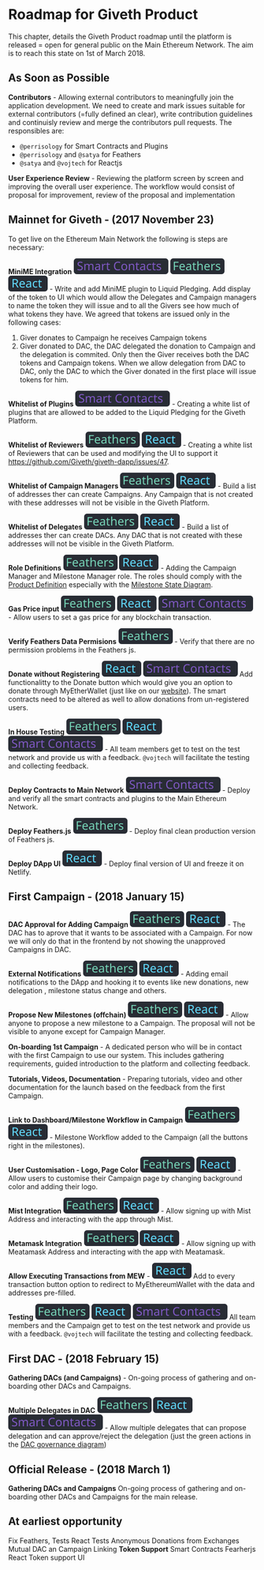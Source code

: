 # Roadmap for Giveth Product
This chapter, details the Giveth Product roadmap until the platform is released = open for general public on the Main Ethereum Network. The aim is to reach this state on 1st of March 2018.

## As Soon as Possible
**Contributors** -
Allowing external contributors to meaningfully join the application development. We need to create and mark issues suitable for external contributors (=fully defined an clear), write contribution guidelines and continuisly review and merge the contributors pull requests. The responsibles are:

- `@perrisology` for Smart Contracts and Plugins
- `@perrisology` and `@satya` for Feathers
- `@satya` and `@vojtech` for Reactjs

**User Experience Review** -
Reviewing the platform screen by screen and improving the overall user experience. The workflow would consist of proposal for improvement, review of the proposal and implementation

## Mainnet for Giveth - (2017 November 23)
To get live on the Ethereum Main Network the following is steps are necessary:

**MiniME Integration**
![Smart Contracts](../images/roadmap/smart-contracts.svg)
![Feathers](../images/roadmap/feathers.svg)
![React](../images/roadmap/react.svg) -
Write and add MiniME plugin to Liquid Pledging. Add display of the token to UI which would allow the Delegates and Campaign managers to name the token they will issue and to all the Givers see how much of what tokens they have. We agreed that tokens are issued only in the following cases:

1. Giver donates to Campaign he receives Campaign tokens
2. Giver donated to DAC, the DAC delegated the donation to Campaign and the delegation is commited. Only then the Giver receives both the DAC tokens and Campaign tokens. When we allow delegation from DAC to DAC, only the DAC to which the Giver donated in the first place will issue tokens for him.

**Whitelist of Plugins**
![Smart Contracts](../images/roadmap/smart-contracts.svg) -
Creating a white list of plugins that are allowed to be added to the Liquid Pledging for the Giveth Platform.

**Whitelist of Reviewers**
![Feathers](../images/roadmap/feathers.svg)
![React](../images/roadmap/react.svg) -
Creating a white list of Reviewers that can be used and modifying the UI to support it https://github.com/Giveth/giveth-dapp/issues/47.

**Whitelist of Campaign Managers**
![Feathers](../images/roadmap/feathers.svg)
![React](../images/roadmap/react.svg) -
Build a list of addresses ther can create Campaigns. Any Campaign that is not created with these addresses will not be visible in the Giveth Platform.

**Whitelist of Delegates**
![Feathers](../images/roadmap/feathers.svg)
![React](../images/roadmap/react.svg) -
Build a list of addresses ther can create DACs. Any DAC that is not created with these addresses will not be visible in the Giveth Platform.

**Role Definitions**
![Feathers](../images/roadmap/feathers.svg)
![React](../images/roadmap/react.svg) -
Adding the Campaign Manager and Milestone Manager role. The roles should comply with the [Product Definition](https://wiki.giveth.io/documentation/product-definition/) especially with the [Milestone State Diagram](https://wiki.giveth.io/documentation/product-definition/#product-definition-fig-milestone-statediagram).

**Gas Price input**
![Feathers](../images/roadmap/feathers.svg)
![React](../images/roadmap/react.svg)
![Smart Contracts](../images/roadmap/smart-contracts.svg) -
Allow users to set a gas price for any blockchain transaction.

**Verify Feathers Data Permisions**
![Feathers](../images/roadmap/feathers.svg) -
Verify that there are no permission problems in the Feathers js.

**Donate without Registering**
![React](../images/roadmap/react.svg)
![Smart Contracts](../images/roadmap/smart-contracts.svg)
Add functionalitty to the Donate button which would give you an option to donate through MyEtherWallet (just like on our [website](https://giveth.io)). The smart contracts need to be altered as well to allow donations from un-registered users.

**In House Testing**
![Feathers](../images/roadmap/feathers.svg)
![React](../images/roadmap/react.svg)
![Smart Contracts](../images/roadmap/smart-contracts.svg) -
All team members get to test on the test network and provide us with a feedback. `@vojtech` will facilitate the testing and collecting feedback.

**Deploy Contracts to Main Network**
![Smart Contracts](../images/roadmap/smart-contracts.svg) -
Deploy and verify all the smart contracts and plugins to the Main Ethereum Network.

**Deploy Feathers.js**
![Feathers](../images/roadmap/feathers.svg) -
Deploy final clean production version of Feathers js.

**Deploy DApp UI**
![React](../images/roadmap/react.svg) -
Deploy final version of UI and freeze it on Netlify.

## First Campaign - (2018 January 15)
**DAC Approval for Adding Campaign**
![Feathers](../images/roadmap/feathers.svg)
![React](../images/roadmap/react.svg) -
The DAC has to aprove that it wants to be associated with a Campaign. For now we will only do that in the frontend by not showing the unapproved Campaigns in DAC.

**External Notifications**
![Feathers](../images/roadmap/feathers.svg)
![React](../images/roadmap/react.svg) -
Adding email notifications to the DApp and hooking it to events like new donations, new delegation , milestone status change and others.

**Propose New Milestones (offchain)**
![Feathers](../images/roadmap/feathers.svg)
![React](../images/roadmap/react.svg) -
Allow anyone to propose a new milestone to a Campaign. The proposal will not be visible to anyone except for Campaign Manager.

**On-boarding 1st Campaign** -
A dedicated person who will be in contact with the first Campaign to use our system. This includes gathering requirements, guided introduction to the platform and collecting feedback.

**Tutorials, Videos, Documentation** -
Preparing tutorials, video and other documentation for the launch based on the feedback from the first Campaign.

**Link to Dashboard/Milestone Workflow in Campaign**
![Feathers](../images/roadmap/feathers.svg)
![React](../images/roadmap/react.svg) -
Milestone Workflow added to the Campaign (all the buttons right in the milestones).

**User Customisation - Logo, Page Color**
![Feathers](../images/roadmap/feathers.svg)
![React](../images/roadmap/react.svg) -
Allow users to customise their Campaign page by changing background color and adding their logo.

**Mist Integration**
![Feathers](../images/roadmap/feathers.svg)
![React](../images/roadmap/react.svg) -
Allow signing up with Mist Address and interacting with the app through Mist.

**Metamask Integration**
![Feathers](../images/roadmap/feathers.svg)
![React](../images/roadmap/react.svg) -
Allow signing up with Meatamask Address and interacting with the app with Meatamask.

**Allow Executing Transactions from MEW** -
![React](../images/roadmap/react.svg)
Add to every transaction button option to redirect to MyEthereumWallet with the data and addresses pre-filled.

**Testing**
![Feathers](../images/roadmap/feathers.svg)
![React](../images/roadmap/react.svg)
![Smart Contracts](../images/roadmap/smart-contracts.svg)
All team members and the Campaign get to test on the test network and provide us with a feedback. `@vojtech` will facilitate the testing and collecting feedback.

## First DAC - (2018 February 15)
**Gathering DACs (and Campaigns)** -
On-going process of gathering and on-boarding other DACs and Campaigns.

**Multiple Delegates in DAC**
![Feathers](../images/roadmap/feathers.svg)
![React](../images/roadmap/react.svg)
![Smart Contracts](../images/roadmap/smart-contracts.svg) -
Allow multiple delegates that can propose delegation and can approve/reject the delegation (just the green actions in the [DAC governance diagram](https://wiki.giveth.io/documentation/future/fig-dac-governance-delegate-usecase))

## Official Release - (2018 March 1)
**Gathering DACs and Campaigns**
On-going process of gathering and on-boarding other DACs and Campaigns for the main release.

## At earliest opportunity
Fix Feathers, Tests
React Tests
Anonymous Donations from Exchanges
Mutual DAC an Campaign Linking
**Token Support**	Smart Contracts	Fearherjs	React
Token support UI

